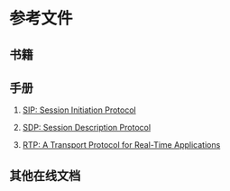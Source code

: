 # 参考文件

## 书籍

## 手册

1. [SIP: Session Initiation Protocol](https://www.rfc-editor.org/rfc/pdfrfc/rfc3261.txt.pdf)

2. [SDP: Session Description Protocol](https://www.rfc-editor.org/rfc/pdfrfc/rfc4566.txt.pdf)

3. [RTP: A Transport Protocol for Real-Time Applications](https://datatracker.ietf.org/doc/html/rfc3550)

## 其他在线文档
